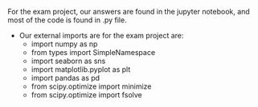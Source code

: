 

For the exam project, our answers are found in the jupyter notebook, and most of the code is found in .py file. 

- Our external imports are for the exam project are:
    - import numpy as np
    - from types import SimpleNamespace
    - import seaborn as sns
    - import matplotlib.pyplot as plt
    - import pandas as pd
    - from scipy.optimize import minimize
    - from scipy.optimize import fsolve
 
